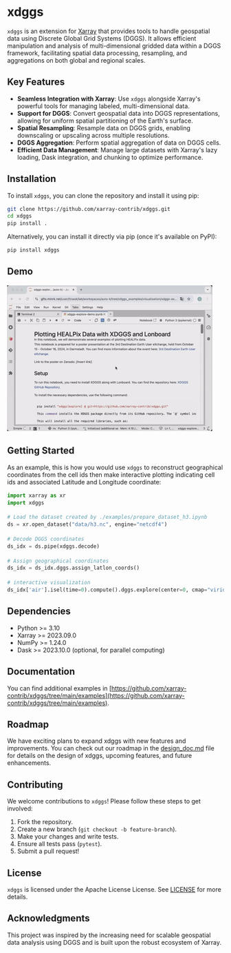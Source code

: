 # xdggs

`xdggs` is an extension for [Xarray](https://xarray.pydata.org/) that provides tools to handle geospatial data using Discrete Global Grid Systems (DGGS). It allows efficient manipulation and analysis of multi-dimensional gridded data within a DGGS framework, facilitating spatial data processing, resampling, and aggregations on both global and regional scales.

## Key Features

- **Seamless Integration with Xarray**: Use `xdggs` alongside Xarray's powerful tools for managing labeled, multi-dimensional data.
- **Support for DGGS**: Convert geospatial data into DGGS representations, allowing for uniform spatial partitioning of the Earth's surface.
- **Spatial Resampling**: Resample data on DGGS grids, enabling downscaling or upscaling across multiple resolutions.
- **DGGS Aggregation**: Perform spatial aggregation of data on DGGS cells.
- **Efficient Data Management**: Manage large datasets with Xarray's lazy loading, Dask integration, and chunking to optimize performance.

## Installation

To install `xdggs`, you can clone the repository and install it using pip:

```bash
git clone https://github.com/xarray-contrib/xdggs.git
cd xdggs
pip install .
```

Alternatively, you can install it directly via pip (once it's available on PyPI):

```bash
pip install xdggs
```

## Demo

![xdggs demo](xdggs-cropped.gif)

## Getting Started

As an example, this is how you would use `xdggs` to reconstruct geographical coordinates from the cell ids then make interactive plotting indicating cell ids and associated Latitude and Longitude coordinate:

```python
import xarray as xr
import xdggs

# Load the dataset created by ./examples/prepare_dataset_h3.ipynb
ds = xr.open_dataset("data/h3.nc", engine="netcdf4")

# Decode DGGS coordinates
ds_idx = ds.pipe(xdggs.decode)

# Assign geographical coordinates
ds_idx = ds_idx.dggs.assign_latlon_coords()

# interactive visualization
ds_idx['air'].isel(time=0).compute().dggs.explore(center=0, cmap="viridis", alpha=0.5)

```

## Dependencies

- Python >= 3.10
- Xarray >= 2023.09.0
- NumPy >= 1.24.0
- Dask >= 2023.10.0 (optional, for parallel computing)

## Documentation

You can find additional examples in [https://github.com/xarray-contrib/xdggs/tree/main/examples](https://github.com/xarray-contrib/xdggs/tree/main/examples).

## Roadmap

We have exciting plans to expand xdggs with new features and improvements. You can check out our roadmap in the [design_doc.md](design_doc.md) file for details on the design of xdggs, upcoming features, and future enhancements.

## Contributing

We welcome contributions to `xdggs`! Please follow these steps to get involved:

1. Fork the repository.
2. Create a new branch (`git checkout -b feature-branch`).
3. Make your changes and write tests.
4. Ensure all tests pass (`pytest`).
5. Submit a pull request!

## License

`xdggs` is licensed under the Apache License License. See [LICENSE](LICENSE) for more details.

## Acknowledgments

This project was inspired by the increasing need for scalable geospatial data analysis using DGGS and is built upon the robust ecosystem of Xarray.
